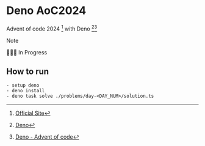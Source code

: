 # Deno AoC2024
Advent of code 2024 [^1] with Deno [^2][^3]



> [!NOTE]
> 👨🏻‍💻 In Progress

## How to run

```
- setup deno
- deno install
- deno task solve ./problems/day-<DAY_NUM>/solution.ts
```

[^1]: [Official Site](https://adventofcode.com/2024)
[^2]: [Deno](https://docs.deno.com/)
[^3]: [Deno - Advent of code](https://deno.com/blog/advent-of-code-2024)
